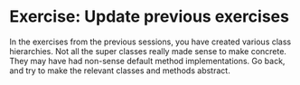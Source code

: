 # Exercise: Update previous exercises

In the exercises from the previous sessions, you have created various class hierarchies. Not all the super classes really made sense to make concrete. They may have had non-sense default method implementations. Go back, and try to make the relevant classes and methods abstract.
